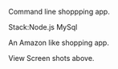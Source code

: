 
Command line shoppping app. 

Stack:Node.js MySql  

An Amazon like shopping app.


View Screen shots above. 
